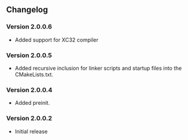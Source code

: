 ## Changelog

### Version 2.0.0.6
 - Added support for XC32 compiler

### Version 2.0.0.5
 - Added recursive inclusion for linker scripts and startup files into the CMakeLists.txt.

### Version 2.0.0.4
 - Added preinit.

### Version 2.0.0.2
 - Initial release
